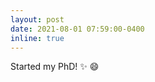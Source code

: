 ```yaml
---
layout: post
date: 2021-08-01 07:59:00-0400
inline: true
---
```


Started my PhD! :sparkles: :smile:
